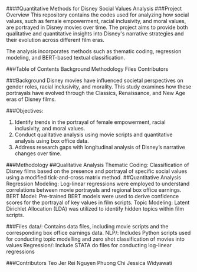 ####Quantitative Methods for Disney Social Values Analysis
###Project Overview
This repository contains the codes used for analyzing how social values, such as female empowerment, racial inclusivity, and moral values, are portrayed in Disney movies over time. The project aims to provide both qualitative and quantitative insights into Disney's narrative strategies and their evolution across different film eras.

The analysis incorporates methods such as thematic coding, regression modeling, and BERT-based textual classification.

###Table of Contents
Background
Methodology
Files
Contributors

###Background
Disney movies have influenced societal perspectives on gender roles, racial inclusivity, and morality. This study examines how these portrayals have evolved through the Classics, Renaissance, and New Age eras of Disney films.

###Objectives:
1. Identify trends in the portrayal of female empowerment, racial inclusivity, and moral values.
2. Conduct qualitative analysis using movie scripts and quantitative analysis using box office data.
3. Address research gaps with longitudinal analysis of Disney’s narrative changes over time.

###Methodology
##Qualitative Analysis
Thematic Coding: Classification of Disney films based on the presence and portrayal of specific social values using a modified tick-and-cross matrix method.
##Quantitative Analysis
Regression Modeling: Log-linear regressions were employed to understand correlations between movie portrayals and regional box office earnings.
BERT Model: Pre-trained BERT models were used to derive confidence scores for the portrayal of key values in film scripts.
Topic Modeling: Latent Dirichlet Allocation (LDA) was utilized to identify hidden topics within film scripts.

###Files
data/: Contains data files, including movie scripts and the corresponding box office earnings data.
NLP/: Includes Python scripts used for conducting topic modelling and zero shot classification of movies into values
Regression/: Include STATA do files for conducting log-linear regressions

###Contributors
Teo Jer Rei
Nguyen Phuong Chi
Jessica Widyawati

